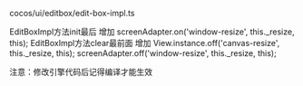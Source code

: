 cocos/ui/editbox/edit-box-impl.ts

EditBoxImpl方法init最后 增加
    screenAdapter.on('window-resize', this._resize, this);
EditBoxImpl方法clear最前面 增加
    View.instance.off('canvas-resize', this._resize, this);
    screenAdapter.off('window-resize', this._resize, this);

注意：修改引擎代码后记得编译才能生效